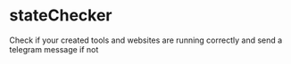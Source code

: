 # stateChecker
Check if your created tools and websites are running correctly and send a telegram message if not
